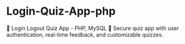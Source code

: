 # Login-Quiz-App-php
🎯 Login Logout Quiz App - PHP, MySQL 🚀 Secure quiz app with user authentication, real-time feedback, and customizable quizzes. 
